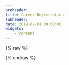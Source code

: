 ```yaml
---
preheader: 
title: Carver Registration
subheader: 
date: 2019-02-01 00:00:00
widgets:
    - content
---
```


{% raw %}
<!-- Make sure you include the 'amp-iframe' extension JavaScript in the <head> -->
<amp-iframe src="https://services.cognitoforms.com/f/4q9mfMXzs0yQEnbPXq3vcA?id=5" layout="responsive" resizable frameborder="0" scrolling="yes" height="736" width="800" sandbox="allow-scripts allow-same-origin"><div overflow></div><div placeholder></div></amp-iframe>
{% endraw %}